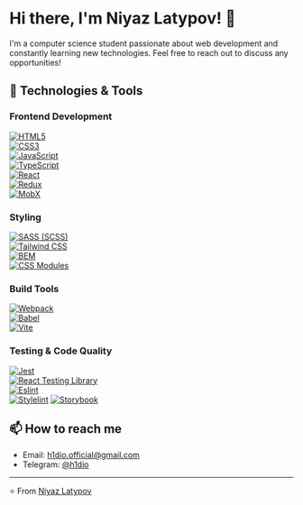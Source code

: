# Hi there, I'm Niyaz Latypov! 👋

I'm a computer science student passionate about web development and constantly learning new technologies. Feel free to reach out to discuss any opportunities!

## 🔧 Technologies & Tools

### Frontend Development
[![HTML5](https://img.shields.io/badge/HTML5-E34F26?style=for-the-badge&logo=html5&logoColor=white)](https://developer.mozilla.org/en-US/docs/Web/HTML)  
[![CSS3](https://img.shields.io/badge/CSS3-1572B6?style=for-the-badge&logo=css3&logoColor=white)](https://developer.mozilla.org/en-US/docs/Web/CSS)  
[![JavaScript](https://img.shields.io/badge/JavaScript-F7DF1E?style=for-the-badge&logo=javascript&logoColor=black)](https://developer.mozilla.org/en-US/docs/Web/JavaScript)  
[![TypeScript](https://img.shields.io/badge/TypeScript-007ACC?style=for-the-badge&logo=typescript&logoColor=white)](https://www.typescriptlang.org/)  
[![React](https://img.shields.io/badge/React-20232A?style=for-the-badge&logo=react&logoColor=61DAFB)](https://reactjs.org/)  
[![Redux](https://img.shields.io/badge/Redux-764ABC?style=for-the-badge&logo=redux&logoColor=white)](https://redux.js.org/)  
[![MobX](https://img.shields.io/badge/MobX-FF9955?style=for-the-badge&logo=mobx&logoColor=white)](https://mobx.js.org/)

### Styling
[![SASS (SCSS)](https://img.shields.io/badge/SASS-CC6699?style=for-the-badge&logo=sass&logoColor=white)](https://sass-lang.com/)  
[![Tailwind CSS](https://img.shields.io/badge/Tailwind_CSS-38B2AC?style=for-the-badge&logo=tailwind-css&logoColor=white)](https://tailwindcss.com/)  
[![BEM](https://img.shields.io/badge/BEM-000?style=for-the-badge&logo=bem&logoColor=white)](http://getbem.com/)  
[![CSS Modules](https://img.shields.io/badge/CSS%20Modules-000?style=for-the-badge&logo=css-modules&logoColor=white)](https://github.com/css-modules/css-modules)

### Build Tools
[![Webpack](https://img.shields.io/badge/Webpack-8DD6F9?style=for-the-badge&logo=webpack&logoColor=black)](https://webpack.js.org/)  
[![Babel](https://img.shields.io/badge/Babel-F9DC3E?style=for-the-badge&logo=babel&logoColor=black)](https://babeljs.io/)  
[![Vite](https://img.shields.io/badge/Vite-646CFF?style=for-the-badge&logo=vite&logoColor=white)](https://vitejs.dev/)

### Testing & Code Quality
[![Jest](https://img.shields.io/badge/Jest-C21325?style=for-the-badge&logo=jest&logoColor=white)](https://jestjs.io/)  
[![React Testing Library](https://img.shields.io/badge/Testing_Library-43B02A?style=for-the-badge&logo=testing-library&logoColor=white)](https://testing-library.com/docs/react-testing-library/intro/)  
[![Eslint](https://img.shields.io/badge/ESLint-4B32C3?style=for-the-badge&logo=eslint&logoColor=white)](https://eslint.org/)  
[![Stylelint](https://img.shields.io/badge/Stylelint-263238?style=for-the-badge&logo=stylelint&logoColor=white)](https://stylelint.io/)
[![Storybook](https://img.shields.io/badge/Storybook-FF4785?style=for-the-badge&logo=storybook&logoColor=white)](https://storybook.js.org/)

## 📫 How to reach me

- Email: [h1dio.official@gmail.com](mailto:h1dio.official@gmail.com)
- Telegram: [@h1dio](https://t.me/h1dio)

---

⭐️ From [Niyaz Latypov](https://github.com/yourusername)
